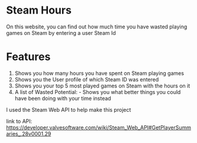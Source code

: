 # Steam Hours

On this website, you can find out how much time you have wasted playing games on Steam by entering a user Steam Id

# Features
1. Shows you how many hours you have spent on Steam playing games
2. Shows you the User profile of which Steam ID was entered 
3. Shows you your top 5 most played games on Steam with the hours on it
4. A list of Wasted Potential: - Shows you what better things you could have been doing with your time instead

I used the Steam Web API to help make this project

link to API: https://developer.valvesoftware.com/wiki/Steam_Web_API#GetPlayerSummaries_.28v0001.29

